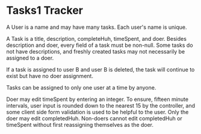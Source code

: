 # Tasks1 Tracker
A User is a name and may have many tasks. Each user's name is unique.

A Task is a title, description, completeHuh, timeSpent, 
and doer. Besides description and doer, every field of a task must 
be non-null. Some tasks do not have descriptions, and freshly created
tasks may not necessarily be assigned to a doer.

If a task is assigned to user B and user B is deleted, the task will
continue to exist but have no doer assignment. 

Tasks can be assigned to only one user at a time by anyone.

Doer may edit timeSpent by entering an integer. To ensure, fifteen minute
intervals, user input is rounded down to the nearest 15 by the controller,
and some client side form validation is used to be helpful to the user.
Only the doer may edit completedHuh. Non-doers cannot edit completedHuh or 
timeSpent without first reassigning themselves as the doer.
